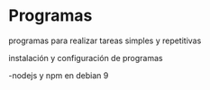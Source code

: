 # Programas
programas para realizar tareas simples y repetitivas

instalación y configuración de programas

  -nodejs y npm en debian 9

